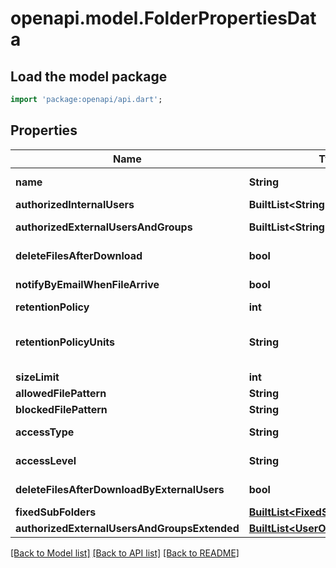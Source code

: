 # openapi.model.FolderPropertiesData

## Load the model package
```dart
import 'package:openapi/api.dart';
```

## Properties
Name | Type | Description | Notes
------------ | ------------- | ------------- | -------------
**name** | **String** | The name of the folder. REQUIRED:addMFTFolder,addMFTFolderForSite | HIDDEN | [optional] 
**authorizedInternalUsers** | **BuiltList&lt;String&gt;** | Authorized Internal Users. HIDDEN | [optional] 
**authorizedExternalUsersAndGroups** | **BuiltList&lt;String&gt;** | Authorized External Users And User Groups. HIDDEN | [optional] 
**deleteFilesAfterDownload** | **bool** | Delete file after downloaded from incoming folder. HIDDEN | [optional] 
**notifyByEmailWhenFileArrive** | **bool** | Send email notification to external users when a new file arrives. HIDDEN | [optional] 
**retentionPolicy** | **int** | Retention policy. HIDDEN | [optional] 
**retentionPolicyUnits** | **String** | Retention policy units(Hours/Days). HIDDEN | [optional] [default to 'Hours']
**sizeLimit** | **int** | Size limit for folder (in Gigabyte). HIDDEN | [optional] 
**allowedFilePattern** | **String** | allowed file pattern wildcard. HIDDEN | [optional] 
**blockedFilePattern** | **String** | blocked file pattern wildcard. HIDDEN | [optional] 
**accessType** | **String** | Folder's access type (Limited, Unlimited). HIDDEN | [optional] 
**accessLevel** | **String** | Access level of virtual folder - Read only, Write only, Full control | [optional] 
**deleteFilesAfterDownloadByExternalUsers** | **bool** | Delete file after downloaded by external users. HIDDEN | [optional] 
**fixedSubFolders** | [**BuiltList&lt;FixedSubFolder&gt;**](FixedSubFolder.md) |  | [optional] 
**authorizedExternalUsersAndGroupsExtended** | [**BuiltList&lt;UserOrGroupExtended&gt;**](UserOrGroupExtended.md) |  | [optional] 

[[Back to Model list]](../README.md#documentation-for-models) [[Back to API list]](../README.md#documentation-for-api-endpoints) [[Back to README]](../README.md)


